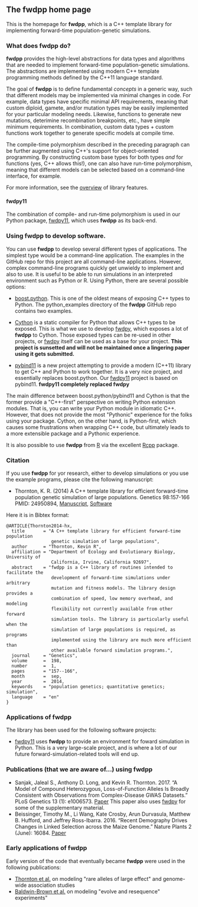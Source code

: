 ## The fwdpp home page

This is the homepage for __fwdpp__, which is a C++ template library for implementing forward-time population-genetic simulations.

### What does fwdpp do?

__fwdpp__ provides the high-level abstractions for data types and algorithms that are needed to implement forward-time population-genetic simulations.  The abstractions are implemented using modern C++ template programming methods defined by the C++11 language standard.  

The goal of __fwdpp__ is to define fundamental _concepts_ in a generic way, such that different models may be implemented via minimal changes in code.  For example, data types have specific minimal API requirements, meaning that custom diploid, gamete, and/or mutation types may be easily implemented for your particular modeling needs.  Likewise, functions to generate new mutations, deterimine recombination breakpoints, etc., have simple minimum requirements.  In combination, custom data types + custom functions work together to generate specific models at compile time.  

The compile-time polymorphism described in the preceding paragraph can be further augmented using C++'s support for object-oriented programming.  By constructing custom base types for both types _and_ for functions (yes, C++ allows this!), one can also have run-time polymorphism, meaning that different models can be selected based on a command-line interface, for example.  

For more information, see the [overview](doc/md/overview) of library features.

#### fwdpy11

The combination of compile- and run-time polymorphism is used in our Python package, [fwdpy11](http://molpopgen.github.io/fwdpy11), which uses __fwdpp__ as its back-end.

### Using fwdpp to develop software.

You can use __fwdpp__ to develop several different types of applications.  The simplest type would be a command-line application.  The examples in the GitHub repo for this project are all command-line applications.  However, complex command-line programs quickly get unwieldy to implement and also to use.  It is useful to be able to run simulations in an interpreted environment such as Python or R.  Using Python, there are several possible options:

* [boost.python](http://www.boost.org/doc/libs/1_63_0/libs/python/doc/html/index.html).  This is one of the oldest means of exposing C++ types to Python.  The python_examples directory of the __fwdpp__ GitHub repo contains two examples.
* [Cython](http://www.cython.org) is a static compiler for Python that allows C++ types to be exposed.  This is what we use to develop [fwdpy](http://molpopgen.github.io/fwdpy), which exposes a lot of __fwdpp__ to Cython.  Those exposed types can be re-used in other projects, or [fwdpy](http://molpopgen.github.io/fwdpy) itself can be used as a base for your project. **This project is sunsetted and will not be maintained once a lingering paper using it gets submitted.**

* [pybind11](http://pybind11.readthedocs.io/) is a new project attempting to provide a modern (C++11) library to get C++ and Python to work together.  It is a very nice project, and essentially replaces boost.python. Our [fwdpy11](http://molpopgen.github.io/fwdyp11) project is based on pybind11. **fwdpy11 completely replaced fwdpy**

The main difference between boost.python/pybind11 and Cython is that the former provide a "C++-first" perspective on writing Python extension modules.  That is, you can write your Python module in idiomatic C++.  However, that does not provide the most "Pythonic" experience for the folks using your package.  Cython, on the other hand, is Python-first, which causes some frustrations when wrapping C++ code, but ultimately leads to a more extensible package and a Pythonic experience.

It is also possible to use __fwdpp__ from [R](http://r-project.org) via the excellent [Rcpp](http://www.rcpp.org) package.  



### Citation

If you use __fwdpp__ for yor research, either to develop simulations or you use the example programs, please cite the following manuscript:

* Thornton, K. R. (2014) A C++ template library for efficient forward-time population genetic simulation of large populations.  Genetics 98:157-166  PMID: 24950894, [Manuscript](http://www.genetics.org/content/198/1/157.abstract), [Software](https://github.com/molpopgen/fwdpp)

Here it is in Bibtex format:

~~~
@ARTICLE{Thornton2014-hx,
  title       = "A C++ template library for efficient forward-time population
                 genetic simulation of large populations",
  author      = "Thornton, Kevin R",
  affiliation = "Department of Ecology and Evolutionary Biology, University of
                 California, Irvine, California 92697",
  abstract    = "fwdpp is a C++ library of routines intended to facilitate the
                 development of forward-time simulations under arbitrary
                 mutation and fitness models. The library design provides a
                 combination of speed, low memory overhead, and modeling
                 flexibility not currently available from other forward
                 simulation tools. The library is particularly useful when the
                 simulation of large populations is required, as programs
                 implemented using the library are much more efficient than
                 other available forward simulation programs.",
  journal     = "Genetics",
  volume      =  198,
  number      =  1,
  pages       = "157--166",
  month       =  sep,
  year        =  2014,
  keywords    = "population genetics; quantitative genetics; simulation",
  language    = "en"
}
~~~

### Applications of fwdpp 

The library has been used for the following software projects:

* [fwdpy11](https://github.com/molpopgen/fwdpy11) uses __fwdpp__ to provide an environment for foward simulation in Python.  This is a very large-scale project, and is where a lot of our future forward-simulation-related tools will end up.

### Publications (that we are aware of...) using fwdpp

* Sanjak, Jaleal S., Anthony D. Long, and Kevin R. Thornton. 2017. “A Model of Compound Heterozygous, Loss-of-Function Alleles Is Broadly Consistent with Observations from Complex-Disease GWAS Datasets.” PLoS Genetics 13 (1): e1006573. [Paper](http://journals.plos.org/plosgenetics/article?id=10.1371/journal.pgen.1006573)  This paper also uses [fwdpy](http://github.com/molpopgen/fwdpy) for some of the supplementary material.
* Beissinger, Timothy M., Li Wang, Kate Crosby, Arun Durvasula, Matthew B. Hufford, and Jeffrey Ross-Ibarra. 2016. “Recent Demography Drives Changes in Linked Selection across the Maize Genome.” Nature Plants 2 (June): 16084. [Paper](http://www.nature.com/articles/nplants201684?WT.feed_name=subjects_next-generation-sequencing)

### Early applications of fwdpp

Early version of the code that eventually became __fwdpp__ were used in the following publications:

* [Thornton et al.](http://www.plosgenetics.org/article/info%3Adoi%2F10.1371%2Fjournal.pgen.1003258) on modeling "rare alleles of large effect" and genome-wide association studies
* [Baldwin-Brown et al.](http://mbe.oxfordjournals.org/content/31/4/1040.full) on modeling "evolve and resequence" experiments"
